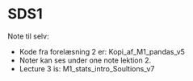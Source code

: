 # SDS1
Note til selv:
- Kode fra forelæsning 2 er: Kopi_af_M1_pandas_v5
- Noter kan ses under one note lektion 2.
- Lecture 3 is: M1_stats_intro_Soultions_v7
